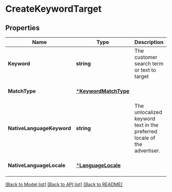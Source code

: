 # CreateKeywordTarget

## Properties
Name | Type | Description | Notes
------------ | ------------- | ------------- | -------------
**Keyword** | **string** | The customer search term or text to target | [optional] [default to null]
**MatchType** | [***KeywordMatchType**](KeywordMatchType.md) |  | [optional] [default to null]
**NativeLanguageKeyword** | **string** | The unlocalized keyword text in the preferred locale of the advertiser. | [optional] [default to null]
**NativeLanguageLocale** | [***LanguageLocale**](LanguageLocale.md) |  | [optional] [default to null]

[[Back to Model list]](../README.md#documentation-for-models) [[Back to API list]](../README.md#documentation-for-api-endpoints) [[Back to README]](../README.md)

